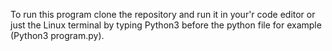 To run this program clone the repository and run it in your'r code editor or just the Linux terminal by typing Python3 before the python file for example (Python3 program.py).
